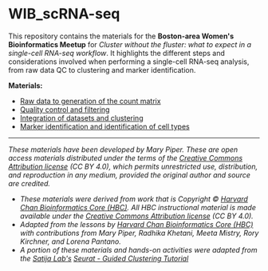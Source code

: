# WIB_scRNA-seq

This repository contains the materials for the **Boston-area Women's Bioinformatics Meetup** for *Cluster without the fluster: what to expect in a single-cell RNA-seq workflow*. It highlights the different steps and considerations involved when performing a single-cell RNA-seq analysis, from raw data QC to clustering and marker identification.

**Materials:**

- [Raw data to generation of the count matrix](https://github.com/marypiper/WIB_scRNA-seq/blob/master/lessons/SC_pre-QC.md)
- [Quality control and filtering](https://github.com/marypiper/WIB_scRNA-seq/blob/master/lessons/SC_quality_control_analysis.md)
- [Integration of datasets and clustering](https://github.com/marypiper/WIB_scRNA-seq/blob/master/lessons/SC_clustering_analysis.md)
- [Marker identification and identification of cell types](https://github.com/marypiper/WIB_scRNA-seq/blob/master/lessons/SC_marker_identification.md)


***

*These materials have been developed by Mary Piper. These are open access materials distributed under the terms of the [Creative Commons Attribution license](https://creativecommons.org/licenses/by/4.0/) (CC BY 4.0), which permits unrestricted use, distribution, and reproduction in any medium, provided the original author and source are credited.*

* *These materials were derived from work that is Copyright © [Harvard Chan Bioinformatics Core (HBC)](http://bioinformatics.sph.harvard.edu/). 
All HBC instructional material is made available under the [Creative Commons Attribution license](https://creativecommons.org/licenses/by/4.0/) (CC BY 4.0).*
* *Adapted from the lessons by [Harvard Chan Bioinformatics Core (HBC)](http://bioinformatics.sph.harvard.edu/) with contributions from Mary Piper, Radhika Khetani, Meeta Mistry, Rory Kirchner, and Lorena Pantano.*
* *A portion of these materials and hands-on activities were adapted from the [Satija Lab's](https://satijalab.org/) [Seurat - Guided Clustering Tutorial](https://satijalab.org/seurat/pbmc3k_tutorial.html)*
